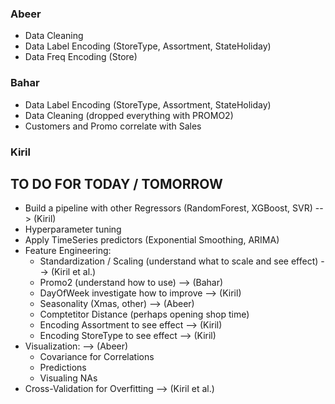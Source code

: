### Abeer

- Data Cleaning
- Data Label Encoding (StoreType, Assortment, StateHoliday)
- Data Freq Encoding (Store)

### Bahar

- Data Label Encoding (StoreType, Assortment, StateHoliday)
- Data Cleaning (dropped everything with PROMO2)
- Customers and Promo correlate with Sales

### Kiril




## TO DO FOR TODAY / TOMORROW

- Build a pipeline with other Regressors (RandomForest, XGBoost, SVR) --> (Kiril)
- Hyperparameter tuning
- Apply TimeSeries predictors (Exponential Smoothing, ARIMA)
- Feature Engineering:
	- Standardization / Scaling (understand what to scale and see effect) --> (Kiril et al.)
	- Promo2 (understand how to use) --> (Bahar)
	- DayOfWeek investigate how to improve --> (Kiril)
	- Seasonality (Xmas, other) --> (Abeer)
	- Comptetitor Distance (perhaps opening shop time)
	- Encoding Assortment to see effect --> (Kiril)
	- Encoding StoreType to see effect --> (Kiril)
- Visualization: --> (Abeer)
	- Covariance for Correlations
	- Predictions
	- Visualing NAs
- Cross-Validation for Overfitting --> (Kiril et al.)


	

